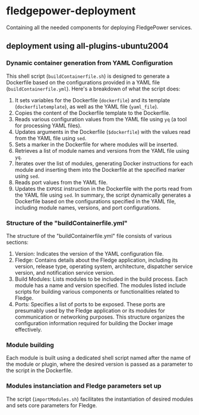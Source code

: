 # fledgepower-deployment
Containing all the needed components for deploying FledgePower services.

## deployment using all-plugins-ubuntu2004

### Dynamic container generation from YAML Configuration
This shell script (`buildContainerfile.sh`) is designed to generate a Dockerfile based on the configurations provided in a YAML file (`buildContainerfile.yml`). Here's a breakdown of what the script does:
1. It sets variables for the Dockerfile (`dockerfile`) and its template (`dockerfiletemplate`), as well as the YAML file (`yaml_file`).
2. Copies the content of the Dockerfile template to the Dockerfile.
3. Reads various configuration values from the YAML file using `yq` (a tool for processing YAML files).
4. Updates arguments in the Dockerfile (`$dockerfile`) with the values read from the YAML file using `sed`.
5. Sets a marker in the Dockerfile for where modules will be inserted.
6. Retrieves a list of module names and versions from the YAML file using `yq`.
7. Iterates over the list of modules, generating Docker instructions for each module and inserting them into the Dockerfile at the specified marker using `sed`.
8. Reads port values from the YAML file.
9. Updates the `EXPOSE` instruction in the Dockerfile with the ports read from the YAML file using `sed`.
In summary, the script dynamically generates a Dockerfile based on the configurations specified in the YAML file, including module names, versions, and port configurations.

### Structure of the "buildContainerfile.yml"
The structure of the "buildContainerfile.yml" file consists of various sections:
1. Version: Indicates the version of the YAML configuration file.
2. Fledge: Contains details about the Fledge application, including its version, release type, operating system, architecture, dispatcher service version, and notification service version.
3. Build Modules: Lists modules to be included in the build process. Each module has a name and version specified. The modules listed include scripts for building various components or functionalities related to Fledge.
4. Ports: Specifies a list of ports to be exposed. These ports are presumably used by the Fledge application or its modules for communication or networking purposes.
This structure organizes the configuration information required for building the Docker image effectively.

### Module building
Each module is built using a dedicated shell script named after the name of the module or plugin, where the desired version is passed as a parameter to the script in the Dockerfile.

### Modules instanciation and Fledge parameters set up
The script (`importModules.sh`) facilitates the instantiation of desired modules and sets core parameters for Fledge.

